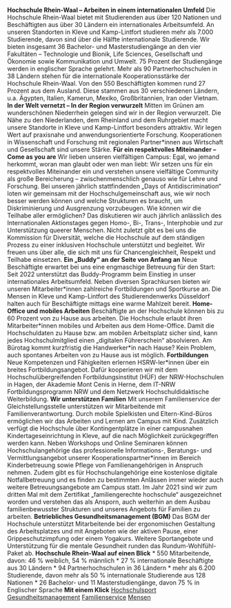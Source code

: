  **Hochschule Rhein\-Waal – Arbeiten in einem internationalen Umfeld**  Die Hochschule Rhein\-Waal bietet mit Studierenden aus über 120 Nationen und Beschäftigten aus über 30 Ländern ein internationales Arbeitsumfeld. An unseren Standorten in Kleve und Kamp\-Lintfort studieren mehr als 7\.000 Studierende, davon sind über die Hälfte internationale Studierende. Wir bieten insgesamt 36 Bachelor\- und Masterstudiengänge an den vier Fakultäten – Technologie und Bionik, Life Sciences, Gesellschaft und Ökonomie sowie Kommunikation und Umwelt. 75 Prozent der Studiengänge werden in englischer Sprache gelehrt. Mehr als 90 Partnerhochschulen in 38 Ländern stehen für die internationale Kooperationsstärke der Hochschule Rhein\-Waal. Von den 550 Beschäftigten kommen rund 27 Prozent aus dem Ausland. Diese stammen aus 30 verschiedenen Ländern, u.a. Ägypten, Italien, Kamerun, Mexiko, Großbritannien, Iran oder Vietnam. **In der Welt vernetzt – In der Region verwurzelt** Mitten im Grünen am wunderschönen Niederrhein gelegen sind wir in der Region verwurzelt. Die Nähe zu den Niederlanden, dem Rheinland und dem Ruhrgebiet macht unsere Standorte in Kleve und Kamp\-Lintfort besonders attraktiv. Wir legen Wert auf praxisnahe und anwendungsorientierte Forschung. Kooperationen in Wissenschaft und Forschung mit regionalen Partner\*innen aus Wirtschaft und Gesellschaft sind unsere Stärke. **Für ein respektvolles Miteinander – Come as you are** Wir lieben unseren vielfältigen Campus: Egal, wo jemand herkommt, woran man glaubt oder wen man liebt: Wir setzen uns für ein respektvolles Miteinander ein und verstehen unsere vielfältige Community als große Bereicherung – zwischenmenschlich genauso wie für Lehre und Forschung. Bei unseren jährlich stattfindenden „Days of Antidiscrimination“ loten wir gemeinsam mit der Hochschulgemeinschaft aus, wie wir noch besser werden können und welche Strukturen es braucht, um Diskriminierung und Ausgrenzung vorzubeugen. Wie können wir die Teilhabe aller ermöglichen? Das diskutieren wir auch jährlich anlässlich des Internationalen Aktionstages gegen Homo\-, Bi\-, Trans\-, Interphobie und zur Unterstützung queerer Menschen. Nicht zuletzt gibt es bei uns die Kommission für Diversität, welche die Hochschule auf dem ständigen Prozess zu einer inklusiven Hochschule unterstützt und begleitet. Wir freuen uns über alle, die sich mit uns für Chancengleichheit, Respekt und Teilhabe einsetzen. **Ein „Buddy“ an der Seite von Anfang an** Neue Beschäftigte erwartet bei uns eine engmaschige Betreuung für den Start: Seit 2022 unterstützt das Buddy\-Programm beim Einstieg in unser internationales Arbeitsumfeld. Neben diversen Sprachkursen bieten wir unseren Mitarbeiter\*innen zahlreiche Fortbildungen und Sportkurse an. Die Mensen in Kleve und Kamp\-Lintfort des Studierendenwerks Düsseldorf halten auch für Beschäftigte mittags eine warme Mahlzeit bereit. **Home\-Office und mobiles Arbeiten** Beschäftigte an der Hochschule können bis zu 60 Prozent von zu Hause aus arbeiten. Die Hochschule erlaubt ihren Mitarbeiter\*innen mobiles und Arbeiten aus dem Home\-Office. Damit die Hochschuldaten zu Hause bzw. am mobilen Arbeitsplatz sicher sind, kann jedes Hochschulmitglied einen „digitalen Führerschein“ absolvieren. Am Bürotag kommt kurzfristig die Handwerker\*in nach Hause? Kein Problem, auch spontanes Arbeiten von zu Hause aus ist möglich. **Fortbildungen** Neue Kompetenzen und Fähigkeiten erlernen HSRW\-ler\*innen über ein breites Fortbildungsangebot. Dafür kooperieren wir mit dem Hochschulübergreifenden Fortbildungsinstitut (HÜF) der NRW\-Hochschulen in Hagen, der Akademie Mont Cenis in Herne, dem IT\-NRW Fortbildungsprogramm NRW und dem Netzwerk Hochschuldidaktische Weiterbildung. **Wir unterstützen Familien** Mit unserem Familienservice der Gleichstellungsstelle unterstützen wir Mitarbeitende mit Familienverantwortung. Durch mobile Spielkisten und Eltern\-Kind\-Büros ermöglichen wir das Arbeiten und Lernen am Campus mit Kind. Zusätzlich verfügt die Hochschule über Kontingentplätze in einer campusnahen Kindertageseinrichtung in Kleve, auf die nach Möglichkeit zurückgegriffen werden kann. Neben Workshops und Online Seminaren können Hochschulangehörige das professionelle Informations\-, Beratungs\- und Vermittlungsangebot unserer Kooperationspartner\*innen im Bereich Kinderbetreuung sowie Pflege von Familienangehörigen in Anspruch nehmen. Zudem gibt es für Hochschulangehörige eine kostenlose digitale Notfallbetreuung und es finden zu bestimmten Anlässen immer wieder auch weitere Betreuungsangebote am Campus statt. Im Jahr 2021 sind wir zum dritten Mal mit dem Zertifikat „familiengerechte hochschule“ ausgezeichnet worden und verstehen das als Ansporn, auch weiterhin an dem Ausbau familienbewusster Strukturen und unseres Angebots für Familien zu arbeiten. **Betriebliches Gesundheitsmanagement (BGM)** Das BGM der Hochschule unterstützt Mitarbeitende bei der ergonomischen Gestaltung des Arbeitsplatzes und mit Angeboten wie der aktiven Pause, einer Grippeschutzimpfung oder einem Yogakurs. Weitere Sportangebote und Unterstützung für die mentale Gesundheit runden das Rundum\-Wohlfühl\-Paket ab. **Hochschule Rhein\-Waal auf einen Blick** * 550 Mitarbeitende, davon: 46 % weiblich, 54 % männlich * 27 % internationale Beschäftigte aus 30 Ländern * 94 Partnerhochschulen in 36 Ländern * mehr als 6\.200 Studierende, davon mehr als 50 % internationale Studierende aus 128 Nationen * 26 Bachelor\- und 11 Masterstudiengänge, davon 75 % in Englischer Sprache **Mit einem Klick** [Hochschulsport](https://www.hochschule-rhein-waal.de/de/hochschule/ueber-die-hochschule/hochschulsport) [Gesundheitsmanagement](https://www.hochschule-rhein-waal.de/de/hochschule/ueber-die-hochschule/betriebliches-gesundheitsmanagement-bgm) [Familienservice](https://www.hochschule-rhein-waal.de/de/hochschule/organisation/interessen-vertretungen-und-beauftragte/gleichstellung/familienservice) [Mensen](https://www.stw-d.de/gastronomie/) 